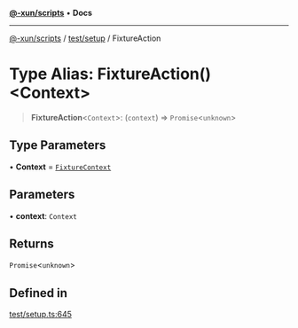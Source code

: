 [**@-xun/scripts**](../../../README.md) • **Docs**

***

[@-xun/scripts](../../../README.md) / [test/setup](../README.md) / FixtureAction

# Type Alias: FixtureAction()\<Context\>

> **FixtureAction**\<`Context`\>: (`context`) => `Promise`\<`unknown`\>

## Type Parameters

• **Context** = [`FixtureContext`](../interfaces/FixtureContext.md)

## Parameters

• **context**: `Context`

## Returns

`Promise`\<`unknown`\>

## Defined in

[test/setup.ts:645](https://github.com/Xunnamius/xscripts/blob/d6d7a7ba960d4afbaeb1cb7202a4cb4c1a4e6c33/test/setup.ts#L645)
